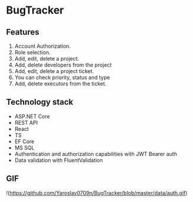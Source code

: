 # BugTracker
## Features
1. Account Authorization.
2. Role selection.
3. Add, edit, delete a project.
4. Add, delete developers from the project
5. Add, edit, delete a project ticket.
6. You can check priority, status and type
7. Add, delete executors from the ticket.
## Technology stack
- ASP.NET Core
- REST API
- React
- TS
- EF Core
- MS SQL
- Authentication and authorization capabilities with JWT Bearer auth
- Data validation with FluentValidation
## GIF
!(https://github.com/Yaroslav0709n/BugTracker/blob/master/data/auth.gif)

